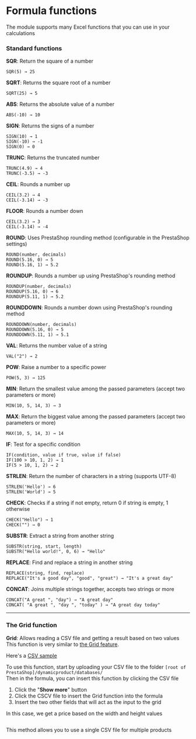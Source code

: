 # Formula functions

The module supports many Excel functions that you can use in your calculations

### Standard functions

**SQR**: Return the square of a number 
```xls
SQR(5) → 25
```

**SQRT**: Returns the square root of a number  
````xls
SQRT(25) → 5 
````
**ABS**: Returns the absolute value of a number
````xls
ABS(-10) → 10
````
**SIGN**: Returns the signs of a number
```xls
SIGN(10) → 1
SIGN(-10) → -1
SIGN(0) → 0
```
**TRUNC**: Returns the truncated number  
```xls
TRUNC(4.9) → 4
TRUNC(-3.5) → -3
```
**CEIL**: Rounds a number up
```xls
CEIL(3.2) → 4
CEIL(-3.14) → -3
```
**FLOOR**: Rounds a number down
```xls
CEIL(3.2) → 3
CEIL(-3.14) → -4
```  
**ROUND**: Uses PrestaShop rounding method (configurable in the PrestaShop settings)
```xls
ROUND(number, decimals)
ROUND(5.16, 0) → 5
ROUND(5.16, 1) → 5.2
```
**ROUNDUP**: Rounds a number up using PrestaShop's rounding method
```xls
ROUNDUP(number, decimals)
ROUNDUP(5.16, 0) → 6
ROUNDUP(5.11, 1) → 5.2
```  
**ROUNDDOWN**: Rounds a number down using PrestaShop's rounding method
```xls
ROUNDDOWN(number, decimals)
ROUNDDOWN(5.16, 0) → 5
ROUNDDOWN(5.11, 1) → 5.1
```     
**VAL**: Returns the number value of a string  
```xls
VAL("2") → 2
```
**POW**: Raise a number to a specific power
```xls
POW(5, 3) → 125
```  
**MIN**: Return the smallest value among the passed parameters (accept two parameters or more)  
```xls
MIN(10, 5, 14, 3) → 3
```
**MAX**: Return the biggest value among the passed parameters (accept two parameters or more)
```xls
MAX(10, 5, 14, 3) → 14
```  

**IF**: Test for a specific condition
```xls
IF(condition, value if true, value if false)
IF(100 > 10, 1, 2) → 1
IF(5 > 10, 1, 2) → 2
```

**STRLEN**: Return the number of characters in a string (supports UTF-8)
```xls
STRLEN('Hello') → 6
STRLEN('World') → 5
```
**CHECK**: Checks if a string if not empty, return 0 if string is empty, 1 otherwise
```xls
CHECK("Hello") → 1
CHECK("") → 0
```
**SUBSTR**: Extract a string from another string
```xls
SUBSTR(string, start, length)
SUBSTR("Hello world!", 0, 6) → "Hello"
```
**REPLACE**: Find and replace a string in another string
```xls
REPLACE(string, find, replace)
REPLACE("It's a good day", "good", "great") → "It's a great day"
```
**CONCAT**: Joins multiple strings together, accepts two strings or more
```xls
CONCAT("A great ", "day") → "A great day"
CONCAT( "A great ", "day ", "today" ) → "A great day today"
```

---
### The Grid function

**Grid**: Allows reading a CSV file and getting a result based on two values  
This function is very similar to [the Grid feature](product-config/13-grids.md).

Here's a [CSV sample](files/sample.csv ':ignore')

To use this function, start by uploading your CSV file to the folder `[root of PrestaShop]/dynamicproduct/databases/`  
Then in the formula, you can insert this function by clicking the CSV file

1. Click the "**Show more**" button
2. Click the CSCV file to insert the Grid function into the formula
3. Insert the two other fields that will act as the input to the grid

In this case, we get a price based on the width and height values

<img srcset="/images/grid-function.jpg 2x">

This method allows you to use a single CSV file for multiple products
